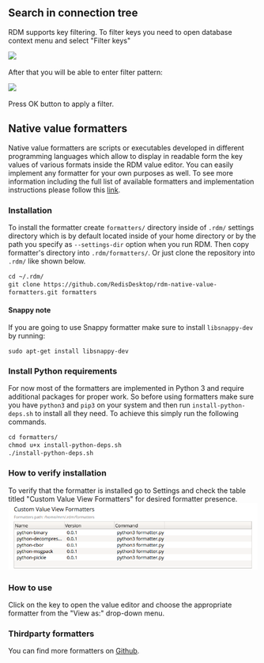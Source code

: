 ## Search in connection tree
RDM supports key filtering. To filter keys you need to open database context menu and select "Filter keys"

![](https://redisdesktop.com/static/docs/rdm_tree_search1.png)

After that you will be able to enter filter pattern:

![](https://redisdesktop.com/static/docs/rdm_tree_search2.png)

Press OK button to apply a filter.


## Native value formatters

Native value formatters are scripts or executables developed in different programming languages which allow
 to display in readable form the key values of various formats inside the RDM value editor. You can easily implement any formatter for your own purposes as well. To see more information including the full list of available formatters and implementation instructions please follow this [link](https://github.com/RedisDesktop/rdm-native-value-formatters).


### Installation

To install the formatter create `formatters/` directory inside of `.rdm/` settings directory which is by default located inside of your home directory or by the path you specify as `--settings-dir` option when you run RDM. Then copy formatter's directory into `.rdm/formatters/`. Or just clone the repository into `.rdm/` like shown below.

```shell
cd ~/.rdm/
git clone https://github.com/RedisDesktop/rdm-native-value-formatters.git formatters
```


#### Snappy note

If you are going to use Snappy formatter make sure to install `libsnappy-dev` by running:

```shell
sudo apt-get install libsnappy-dev
```


### Install Python requirements

For now most of the formatters are implemented in Python 3 and require additional packages for proper work. So before using formatters make sure you have `python3` and `pip3` on your system and then run `install-python-deps.sh` to install all they need. To achieve this simply run the following commands.

```shell
cd formatters/
chmod u+x install-python-deps.sh
./install-python-deps.sh
```


### How to verify installation

To verify that the formatter is installed go to Settings and check the table titled "Custom Value View Formatters" for desired formatter presence.
![](settings_formatters.png)


### How to use

Click on the key to open the value editor and choose the appropriate formatter from the "View as:" drop-down menu.

### Thirdparty formatters

You can find more formatters on [Github](https://github.com/search?q=redis+desktop+manager+formatter).
